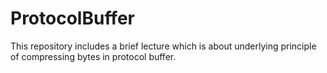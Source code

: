 # ProtocolBuffer

This repository includes a brief lecture which is about underlying principle of compressing bytes in protocol buffer.
